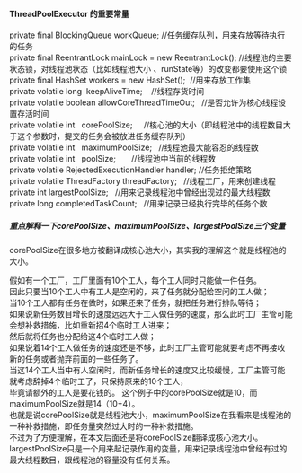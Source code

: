 #### ThreadPoolExecutor 的重要常量

private final BlockingQueue<Runnable> workQueue;  //任务缓存队列，用来存放等待执行的任务  
private final ReentrantLock mainLock = new ReentrantLock();  //线程池的主要状态锁，对线程池状态（比如线程池大小  、runState等）的改变都要使用这个锁  
private final HashSet<Worker> workers = new HashSet<Worker>();  //用来存放工作集    
private volatile long  keepAliveTime;    //线程存货时间     
private volatile boolean allowCoreThreadTimeOut;   //是否允许为核心线程设置存活时间  
private volatile int   corePoolSize;     //核心池的大小（即线程池中的线程数目大于这个参数时，提交的任务会被放进任务缓存队列）  
private volatile int   maximumPoolSize;   //线程池最大能容忍的线程数  
private volatile int   poolSize;       //线程池中当前的线程数  
private volatile RejectedExecutionHandler handler; //任务拒绝策略  
private volatile ThreadFactory threadFactory;   //线程工厂，用来创建线程  
private int largestPoolSize;   //用来记录线程池中曾经出现过的最大线程数   
private long completedTaskCount;   //用来记录已经执行完毕的任务个数  

##### 重点解释一下corePoolSize、maximumPoolSize、largestPoolSize三个变量      

corePoolSize在很多地方被翻译成核心池大小，其实我的理解这个就是线程池的大小。  

假如有一个工厂，工厂里面有10个工人，每个工人同时只能做一件任务。  
因此只要当10个工人中有工人是空闲的，来了任务就分配给空闲的工人做；  
当10个工人都有任务在做时，如果还来了任务，就把任务进行排队等待；  
如果说新任务数目增长的速度远远大于工人做任务的速度，那么此时工厂主管可能会想补救措施，比如重新招4个临时工人进来；  
然后就将任务也分配给这4个临时工人做；  
如果说着14个工人做任务的速度还是不够，此时工厂主管可能就要考虑不再接收新的任务或者抛弃前面的一些任务了。  
当这14个工人当中有人空闲时，而新任务增长的速度又比较缓慢，工厂主管可能就考虑辞掉4个临时工了，只保持原来的10个工人，  
毕竟请额外的工人是要花钱的。
这个例子中的corePoolSize就是10，而maximumPoolSize就是14（10+4）。  
也就是说corePoolSize就是线程池大小，maximumPoolSize在我看来是线程池的一种补救措施，即任务量突然过大时的一种补救措施。  
不过为了方便理解，在本文后面还是将corePoolSize翻译成核心池大小。  
largestPoolSize只是一个用来起记录作用的变量，用来记录线程池中曾经有过的最大线程数目，跟线程池的容量没有任何关系。  


